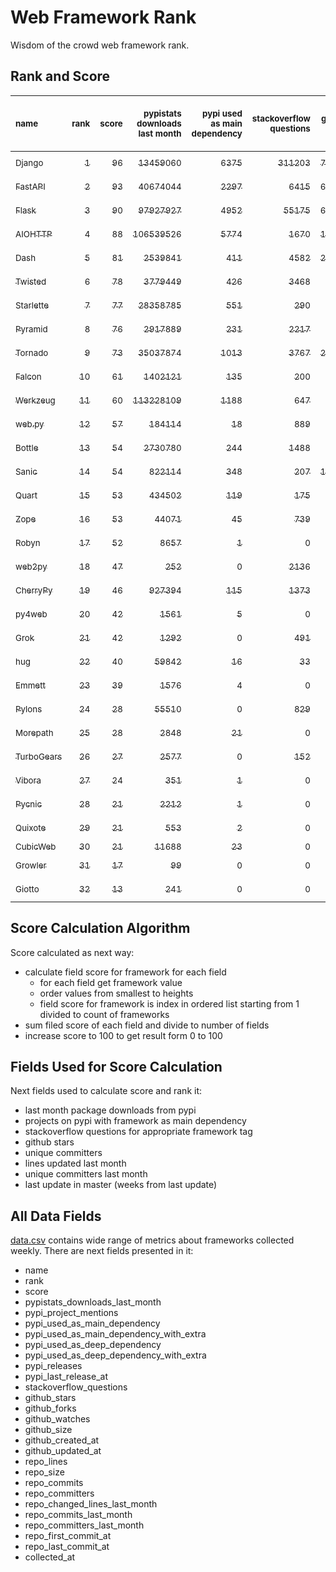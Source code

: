 # Web Framework Rank
Wisdom of the crowd web framework rank.

## Rank and Score
<sub>name</sub> | <sub>rank</sub> | <sub>score</sub> | <sub>pypistats downloads last month</sub> | <sub>pypi used as main dependency</sub> | <sub>stackoverflow questions</sub> | <sub>github stars</sub> | <sub>repo unique committers</sub> | <sub>repo changed lines last month</sub> | <sub>repo unique committers last month</sub> | <sub>repo last commit</sub>
:--- | ---: | ---: | ---: | ---: | ---: | ---: | ---: | ---: | ---: | ---:
[<sub>Django</sub>](https://github.com/django/django "first commit: 2005-07-13") | [<sub>1</sub>](# "▲ +1 last week") | [<sub>96</sub>](# "▲ +2 last week") | [<sub>13459060</sub>](# "  #7 in pypistats downloads last month +3.74% last week") | [<sub>6375</sub>](# "  #1 in pypi used as main dependency +0.31% last week") | [<sub>311203</sub>](# "  #1 in stackoverflow questions +0.03% last week") | [<sub>75476</sub>](# "  #1 in github stars +0.18% last week") | [<sub>3035</sub>](# "  #1 in repo unique committers +0.2% last week") | [<sub>8492</sub>](# "▼ #4 in repo changed lines last month +10.76% last week") | [<sub>45</sub>](# "  #2 in repo unique committers last month +9.76% last week") | [<sub>2024-02-10</sub>](# "▲ #1 in repo last commit 1 week ago")
[<sub>FastAPI</sub>](https://github.com/tiangolo/fastapi "first commit: 2018-12-05; uses: Starlette") | [<sub>2</sub>](# "▼ -1 last week") | [<sub>93</sub>](# "▼ -1 last week") | [<sub>40674044</sub>](# "  #4 in pypistats downloads last month +13.22% last week") | [<sub>2297</sub>](# "  #4 in pypi used as main dependency +1.06% last week") | [<sub>6415</sub>](# "  #3 in stackoverflow questions +0.41% last week") | [<sub>68033</sub>](# "  #2 in github stars +0.56% last week") | [<sub>605</sub>](# "  #4 in repo unique committers +0.83% last week") | [<sub>18666</sub>](# "  #2 in repo changed lines last month -12.37% last week") | [<sub>61</sub>](# "  #1 in repo unique committers last month -30.68% last week") | [<sub>2024-02-09</sub>](# "▼ #3 in repo last commit 1 week ago")
[<sub>Flask</sub>](https://github.com/pallets/flask "first commit: 2010-04-06; uses: Werkzeug") | [<sub>3</sub>](# "  +0 last week") | [<sub>90</sub>](# "  -2 last week") | [<sub>97927927</sub>](# "  #3 in pypistats downloads last month +1.42% last week") | [<sub>4952</sub>](# "  #3 in pypi used as main dependency +0.53% last week") | [<sub>55175</sub>](# "  #2 in stackoverflow questions +0.11% last week") | [<sub>65702</sub>](# "  #3 in github stars +0.11% last week") | [<sub>846</sub>](# "  #2 in repo unique committers +0.0% last week") | [<sub>2279</sub>](# "▼ #8 in repo changed lines last month +0.0% last week") | [<sub>4</sub>](# "▼ #7 in repo unique committers last month +0.0% last week") | [<sub>2024-02-03</sub>](# "▼ #3 in repo last commit 2 weeks ago")
[<sub>AIOHTTP</sub>](https://github.com/aio-libs/aiohttp "first commit: 2013-10-01") | [<sub>4</sub>](# "  +0 last week") | [<sub>88</sub>](# "  -2 last week") | [<sub>106539526</sub>](# "  #2 in pypistats downloads last month +0.26% last week") | [<sub>5774</sub>](# "  #2 in pypi used as main dependency +0.77% last week") | [<sub>1670</sub>](# "  #9 in stackoverflow questions +0.36% last week") | [<sub>14352</sub>](# "  #7 in github stars +0.12% last week") | [<sub>741</sub>](# "  #3 in repo unique committers +0.27% last week") | [<sub>6275</sub>](# "▼ #6 in repo changed lines last month -16.34% last week") | [<sub>15</sub>](# "  #3 in repo unique committers last month +15.38% last week") | [<sub>2024-02-09</sub>](# "▼ #3 in repo last commit 1 week ago")
[<sub>Dash</sub>](https://github.com/plotly/dash "first commit: 2015-04-10") | [<sub>5</sub>](# "▲ +2 last week") | [<sub>81</sub>](# "▲ +3 last week") | [<sub>2539841</sub>](# "  #11 in pypistats downloads last month +2.28% last week") | [<sub>411</sub>](# "  #9 in pypi used as main dependency +0.0% last week") | [<sub>4582</sub>](# "  #4 in stackoverflow questions -0.07% last week") | [<sub>20075</sub>](# "  #5 in github stars +0.23% last week") | [<sub>177</sub>](# "▲ #14 in repo unique committers +2.31% last week") | [<sub>72236</sub>](# "  #1 in repo changed lines last month +36.73% last week") | [<sub>8</sub>](# "▲ #6 in repo unique committers last month +300.0% last week") | [<sub>2024-02-09</sub>](# "▲ #3 in repo last commit 1 week ago")
[<sub>Twisted</sub>](https://github.com/twisted/twisted "first commit: 2001-07-09") | [<sub>6</sub>](# "▼ -1 last week") | [<sub>78</sub>](# "▼ -1 last week") | [<sub>3779449</sub>](# "  #8 in pypistats downloads last month +3.44% last week") | [<sub>426</sub>](# "  #8 in pypi used as main dependency +0.47% last week") | [<sub>3468</sub>](# "  #6 in stackoverflow questions +0.0% last week") | [<sub>5355</sub>](# "  #15 in github stars +0.24% last week") | [<sub>313</sub>](# "  #9 in repo unique committers +0.0% last week") | [<sub>7354</sub>](# "▼ #5 in repo changed lines last month -2.1% last week") | [<sub>11</sub>](# "  #4 in repo unique committers last month +0.0% last week") | [<sub>2024-02-01</sub>](# "▼ #9 in repo last commit 2 weeks ago")
[<sub>Starlette</sub>](https://github.com/encode/starlette "first commit: 2018-06-25; used by: FastAPI") | [<sub>7</sub>](# "▼ -1 last week") | [<sub>77</sub>](# "▼ -1 last week") | [<sub>28358785</sub>](# "  #6 in pypistats downloads last month +4.01% last week") | [<sub>551</sub>](# "  #7 in pypi used as main dependency +0.36% last week") | [<sub>290</sub>](# "  #17 in stackoverflow questions +1.4% last week") | [<sub>9152</sub>](# "  #9 in github stars +0.21% last week") | [<sub>273</sub>](# "  #11 in repo unique committers +0.74% last week") | [<sub>3607</sub>](# "  #7 in repo changed lines last month +95.4% last week") | [<sub>10</sub>](# "  #5 in repo unique committers last month +25.0% last week") | [<sub>2024-02-09</sub>](# "▼ #3 in repo last commit 1 week ago")
[<sub>Pyramid</sub>](https://github.com/Pylons/pyramid "first commit: 2008-07-04; used by: CubicWeb") | [<sub>8</sub>](# "▲ +1 last week") | [<sub>76</sub>](# "▲ +6 last week") | [<sub>2917889</sub>](# "  #9 in pypistats downloads last month -0.77% last week") | [<sub>231</sub>](# "  #12 in pypi used as main dependency +0.0% last week") | [<sub>2217</sub>](# "  #7 in stackoverflow questions +0.0% last week") | [<sub>3880</sub>](# "  #16 in github stars +0.03% last week") | [<sub>366</sub>](# "  #8 in repo unique committers +0.0% last week") | [<sub>10328</sub>](# "▲ #3 in repo changed lines last month +1153.4% last week") | [<sub>3</sub>](# "▲ #9 in repo unique committers last month +200.0% last week") | [<sub>2024-02-09</sub>](# "▲ #3 in repo last commit 1 week ago")
[<sub>Tornado</sub>](https://github.com/tornadoweb/tornado "first commit: 2009-09-09") | [<sub>9</sub>](# "▼ -1 last week") | [<sub>73</sub>](# "▼ -2 last week") | [<sub>35037874</sub>](# "  #5 in pypistats downloads last month +5.79% last week") | [<sub>1013</sub>](# "  #6 in pypi used as main dependency +0.2% last week") | [<sub>3767</sub>](# "  #5 in stackoverflow questions +0.03% last week") | [<sub>21426</sub>](# "  #4 in github stars +0.01% last week") | [<sub>451</sub>](# "  #6 in repo unique committers +0.0% last week") | [<sub>2</sub>](# "  #16 in repo changed lines last month -50.0% last week") | [<sub>1</sub>](# "▼ #13 in repo unique committers last month -50.0% last week") | [<sub>2024-01-12</sub>](# "  #18 in repo last commit 5 weeks ago")
[<sub>Falcon</sub>](https://github.com/falconry/falcon "first commit: 2012-12-06; used by: hug") | [<sub>10</sub>](# "  +0 last week") | [<sub>61</sub>](# "  +1 last week") | [<sub>1402121</sub>](# "  #12 in pypistats downloads last month +5.75% last week") | [<sub>135</sub>](# "  #13 in pypi used as main dependency +0.0% last week") | [<sub>200</sub>](# "  #19 in stackoverflow questions +0.5% last week") | [<sub>9330</sub>](# "  #8 in github stars +0.02% last week") | [<sub>208</sub>](# "  #13 in repo unique committers +0.0% last week") | [<sub>49</sub>](# "  #13 in repo changed lines last month +0.0% last week") | [<sub>1</sub>](# "▲ #13 in repo unique committers last month +0.0% last week") | [<sub>2024-01-16</sub>](# "  #14 in repo last commit 4 weeks ago")
[<sub>Werkzeug</sub>](https://github.com/pallets/werkzeug "first commit: 2007-05-04; used by: Flask and Quart") | [<sub>11</sub>](# "  +0 last week") | [<sub>60</sub>](# "  +0 last week") | [<sub>113228109</sub>](# "  #1 in pypistats downloads last month +1.09% last week") | [<sub>1188</sub>](# "  #5 in pypi used as main dependency +0.17% last week") | [<sub>647</sub>](# "  #15 in stackoverflow questions +0.31% last week") | [<sub>6503</sub>](# "  #12 in github stars +0.03% last week") | [<sub>495</sub>](# "  #5 in repo unique committers +0.0% last week") | [<sub>0</sub>](# "▲ #19 in repo changed lines last month +100% last week") | [<sub>0</sub>](# "▲ #19 in repo unique committers last month +100% last week") | [<sub>2024-01-01</sub>](# "  #19 in repo last commit 6 weeks ago")
[<sub>web.py</sub>](https://github.com/webpy/webpy "first commit: 1970-01-01") | [<sub>12</sub>](# "  +0 last week") | [<sub>57</sub>](# "  +0 last week") | [<sub>184114</sub>](# "  #16 in pypistats downloads last month -2.72% last week") | [<sub>18</sub>](# "  #19 in pypi used as main dependency +0.0% last week") | [<sub>889</sub>](# "  #12 in stackoverflow questions +0.0% last week") | [<sub>5862</sub>](# "  #13 in github stars +0.02% last week") | [<sub>96</sub>](# "  #19 in repo unique committers +0.0% last week") | [<sub>36</sub>](# "  #14 in repo changed lines last month +0.0% last week") | [<sub>3</sub>](# "▼ #9 in repo unique committers last month +0.0% last week") | [<sub>2024-01-17</sub>](# "  #14 in repo last commit 4 weeks ago")
[<sub>Bottle</sub>](https://github.com/bottlepy/bottle "first commit: 2009-06-30") | [<sub>13</sub>](# "▲ +1 last week") | [<sub>54</sub>](# "▲ +0 last week") | [<sub>2730780</sub>](# "  #10 in pypistats downloads last month +3.74% last week") | [<sub>244</sub>](# "  #11 in pypi used as main dependency +0.0% last week") | [<sub>1488</sub>](# "  #10 in stackoverflow questions +0.0% last week") | [<sub>8235</sub>](# "  #10 in github stars +0.04% last week") | [<sub>232</sub>](# "  #12 in repo unique committers +0.0% last week") | [<sub>0</sub>](# "▲ #19 in repo changed lines last month +100% last week") | [<sub>0</sub>](# "▲ #19 in repo unique committers last month +100% last week") | [<sub>2024-01-03</sub>](# "  #19 in repo last commit 6 weeks ago")
[<sub>Sanic</sub>](https://github.com/sanic-org/sanic "first commit: 2016-05-26") | [<sub>14</sub>](# "▲ +1 last week") | [<sub>54</sub>](# "▲ +1 last week") | [<sub>822114</sub>](# "  #14 in pypistats downloads last month +4.01% last week") | [<sub>348</sub>](# "  #10 in pypi used as main dependency +0.29% last week") | [<sub>207</sub>](# "  #18 in stackoverflow questions +0.0% last week") | [<sub>17592</sub>](# "  #6 in github stars +0.04% last week") | [<sub>374</sub>](# "  #7 in repo unique committers +0.0% last week") | [<sub>0</sub>](# "▲ #19 in repo changed lines last month +100% last week") | [<sub>0</sub>](# "▲ #19 in repo unique committers last month +100% last week") | [<sub>2024-01-01</sub>](# "  #19 in repo last commit 6 weeks ago")
[<sub>Quart</sub>](https://github.com/pallets/quart "first commit: 2017-05-14; uses: Werkzeug") | [<sub>15</sub>](# "▲ +2 last week") | [<sub>53</sub>](# "▲ +0 last week") | [<sub>434502</sub>](# "  #15 in pypistats downloads last month +3.12% last week") | [<sub>119</sub>](# "  #14 in pypi used as main dependency +0.85% last week") | [<sub>175</sub>](# "  #20 in stackoverflow questions +0.57% last week") | [<sub>2473</sub>](# "  #18 in github stars +0.32% last week") | [<sub>103</sub>](# "  #18 in repo unique committers +0.0% last week") | [<sub>1</sub>](# "▲ #18 in repo changed lines last month +0.0% last week") | [<sub>1</sub>](# "▲ #13 in repo unique committers last month +0.0% last week") | [<sub>2024-01-31</sub>](# "▼ #9 in repo last commit 2 weeks ago")
[<sub>Zope</sub>](https://github.com/zopefoundation/Zope "first commit: 1996-06-17") | [<sub>16</sub>](# "▼ -3 last week") | [<sub>53</sub>](# "▼ -1 last week") | [<sub>44071</sub>](# "  #19 in pypistats downloads last month +6.36% last week") | [<sub>45</sub>](# "  #16 in pypi used as main dependency +0.0% last week") | [<sub>739</sub>](# "  #14 in stackoverflow questions +0.0% last week") | [<sub>339</sub>](# "  #25 in github stars +0.59% last week") | [<sub>177</sub>](# "  #14 in repo unique committers +0.0% last week") | [<sub>257</sub>](# "  #10 in repo changed lines last month -8.87% last week") | [<sub>1</sub>](# "▼ #13 in repo unique committers last month -50.0% last week") | [<sub>2024-01-18</sub>](# "  #14 in repo last commit 4 weeks ago")
[<sub>Robyn</sub>](https://github.com/sansyrox/robyn "first commit: 2021-05-22") | [<sub>17</sub>](# "▲ +1 last week") | [<sub>52</sub>](# "▲ +5 last week") | [<sub>8657</sub>](# "▼ #21 in pypistats downloads last month -25.98% last week") | [<sub>1</sub>](# "  #24 in pypi used as main dependency +0.0% last week") | [<sub>0</sub>](# "  #23 in stackoverflow questions +100% last week") | [<sub>3256</sub>](# "  #17 in github stars +0.46% last week") | [<sub>60</sub>](# "  #21 in repo unique committers +0.0% last week") | [<sub>121</sub>](# "▲ #11 in repo changed lines last month +16.35% last week") | [<sub>4</sub>](# "▲ #7 in repo unique committers last month +33.33% last week") | [<sub>2024-02-10</sub>](# "▲ #1 in repo last commit 1 week ago")
[<sub>web2py</sub>](https://github.com/web2py/web2py "first commit: 2011-11-23") | [<sub>18</sub>](# "▲ +1 last week") | [<sub>47</sub>](# "▲ +1 last week") | [<sub>252</sub>](# "  #30 in pypistats downloads last month -8.7% last week") | [<sub>0</sub>](# "  #27 in pypi used as main dependency +100% last week") | [<sub>2136</sub>](# "  #8 in stackoverflow questions -0.05% last week") | [<sub>2069</sub>](# "  #19 in github stars +0.05% last week") | [<sub>276</sub>](# "  #10 in repo unique committers +0.0% last week") | [<sub>2</sub>](# "▲ #16 in repo changed lines last month +0.0% last week") | [<sub>1</sub>](# "▲ #13 in repo unique committers last month +0.0% last week") | [<sub>2024-01-16</sub>](# "  #14 in repo last commit 4 weeks ago")
[<sub>CherryPy</sub>](https://github.com/cherrypy/cherrypy "first commit: 2004-11-20") | [<sub>19</sub>](# "▼ -3 last week") | [<sub>46</sub>](# "▼ -7 last week") | [<sub>927394</sub>](# "  #13 in pypistats downloads last month +3.33% last week") | [<sub>115</sub>](# "  #15 in pypi used as main dependency +0.0% last week") | [<sub>1373</sub>](# "  #11 in stackoverflow questions +0.0% last week") | [<sub>1760</sub>](# "  #20 in github stars +0.06% last week") | [<sub>150</sub>](# "  #16 in repo unique committers +0.0% last week") | [<sub>0</sub>](# "▼ #19 in repo changed lines last month -100.0% last week") | [<sub>0</sub>](# "▼ #19 in repo unique committers last month -100.0% last week") | [<sub>2024-01-05</sub>](# "  #19 in repo last commit 6 weeks ago")
[<sub>py4web</sub>](https://github.com/web2py/py4web "first commit: 2019-03-25") | [<sub>20</sub>](# "  +0 last week") | [<sub>42</sub>](# "  -2 last week") | [<sub>1561</sub>](# "  #26 in pypistats downloads last month +14.11% last week") | [<sub>5</sub>](# "  #21 in pypi used as main dependency +0.0% last week") | [<sub>0</sub>](# "  #23 in stackoverflow questions +100% last week") | [<sub>217</sub>](# "  #27 in github stars +0.0% last week") | [<sub>72</sub>](# "  #20 in repo unique committers +0.0% last week") | [<sub>65</sub>](# "▼ #12 in repo changed lines last month -75.38% last week") | [<sub>3</sub>](# "▼ #9 in repo unique committers last month -25.0% last week") | [<sub>2024-01-21</sub>](# "▼ #13 in repo last commit 3 weeks ago")
[<sub>Grok</sub>](https://github.com/zopefoundation/grok "first commit: 2006-10-14") | [<sub>21</sub>](# "  +0 last week") | [<sub>42</sub>](# "  -1 last week") | [<sub>1292</sub>](# "  #27 in pypistats downloads last month +21.77% last week") | [<sub>0</sub>](# "  #27 in pypi used as main dependency +100% last week") | [<sub>491</sub>](# "  #16 in stackoverflow questions +0.2% last week") | [<sub>23</sub>](# "  #31 in github stars +0.0% last week") | [<sub>45</sub>](# "  #22 in repo unique committers +0.0% last week") | [<sub>577</sub>](# "  #9 in repo changed lines last month +0.0% last week") | [<sub>2</sub>](# "▼ #12 in repo unique committers last month +0.0% last week") | [<sub>2024-01-29</sub>](# "▼ #9 in repo last commit 2 weeks ago")
[<sub>hug</sub>](https://github.com/hugapi/hug "first commit: 2015-07-17; uses: Falcon") | [<sub>22</sub>](# "▲ +1 last week") | [<sub>40</sub>](# "▲ +1 last week") | [<sub>59842</sub>](# "  #17 in pypistats downloads last month -0.18% last week") | [<sub>16</sub>](# "  #20 in pypi used as main dependency +0.0% last week") | [<sub>33</sub>](# "  #22 in stackoverflow questions +0.0% last week") | [<sub>6800</sub>](# "  #11 in github stars -0.01% last week") | [<sub>125</sub>](# "  #17 in repo unique committers +0.0% last week") | [<sub>0</sub>](# "▲ #19 in repo changed lines last month +100% last week") | [<sub>0</sub>](# "▲ #19 in repo unique committers last month +100% last week") | [<sub>2023-06-30</sub>](# "  #24 in repo last commit 33 weeks ago")
[<sub>Emmett</sub>](https://github.com/emmett-framework/emmett "first commit: 2014-10-22") | [<sub>23</sub>](# "▼ -1 last week") | [<sub>39</sub>](# "▼ -1 last week") | [<sub>1576</sub>](# "  #25 in pypistats downloads last month +10.52% last week") | [<sub>4</sub>](# "  #22 in pypi used as main dependency +0.0% last week") | [<sub>0</sub>](# "  #23 in stackoverflow questions +100% last week") | [<sub>923</sub>](# "  #21 in github stars +0.76% last week") | [<sub>25</sub>](# "  #27 in repo unique committers +0.0% last week") | [<sub>33</sub>](# "  #15 in repo changed lines last month +0.0% last week") | [<sub>1</sub>](# "▲ #13 in repo unique committers last month +0.0% last week") | [<sub>2024-01-28</sub>](# "▼ #9 in repo last commit 2 weeks ago")
[<sub>Pylons</sub>](https://github.com/Pylons/pylons "first commit: 2006-02-18") | [<sub>24</sub>](# "  +0 last week") | [<sub>28</sub>](# "  +0 last week") | [<sub>55510</sub>](# "  #18 in pypistats downloads last month -5.75% last week") | [<sub>0</sub>](# "  #27 in pypi used as main dependency +100% last week") | [<sub>829</sub>](# "  #13 in stackoverflow questions +0.0% last week") | [<sub>230</sub>](# "  #26 in github stars +0.44% last week") | [<sub>36</sub>](# "  #24 in repo unique committers +0.0% last week") | [<sub>0</sub>](# "▲ #19 in repo changed lines last month +100% last week") | [<sub>0</sub>](# "▲ #19 in repo unique committers last month +100% last week") | [<sub>2018-01-12</sub>](# "  #30 in repo last commit 318 weeks ago")
[<sub>Morepath</sub>](https://github.com/morepath/morepath "first commit: 2013-07-17") | [<sub>25</sub>](# "▲ +1 last week") | [<sub>28</sub>](# "▲ +2 last week") | [<sub>2848</sub>](# "▲ #22 in pypistats downloads last month +20.52% last week") | [<sub>21</sub>](# "  #18 in pypi used as main dependency +0.0% last week") | [<sub>0</sub>](# "  #23 in stackoverflow questions +100% last week") | [<sub>395</sub>](# "  #24 in github stars -0.25% last week") | [<sub>28</sub>](# "  #25 in repo unique committers +0.0% last week") | [<sub>0</sub>](# "▲ #19 in repo changed lines last month +100% last week") | [<sub>0</sub>](# "▲ #19 in repo unique committers last month +100% last week") | [<sub>2022-05-29</sub>](# "  #26 in repo last commit 89 weeks ago")
[<sub>TurboGears</sub>](https://github.com/TurboGears/tg2 "first commit: 2007-06-27") | [<sub>26</sub>](# "▼ -1 last week") | [<sub>27</sub>](# "▼ +0 last week") | [<sub>2577</sub>](# "▼ #23 in pypistats downloads last month -6.73% last week") | [<sub>0</sub>](# "  #27 in pypi used as main dependency +100% last week") | [<sub>152</sub>](# "  #21 in stackoverflow questions +0.0% last week") | [<sub>798</sub>](# "  #22 in github stars +0.13% last week") | [<sub>37</sub>](# "  #23 in repo unique committers +0.0% last week") | [<sub>0</sub>](# "▲ #19 in repo changed lines last month +100% last week") | [<sub>0</sub>](# "▲ #19 in repo unique committers last month +100% last week") | [<sub>2023-05-30</sub>](# "  #25 in repo last commit 37 weeks ago")
[<sub>Vibora</sub>](https://github.com/vibora-io/vibora "first commit: 2018-06-13") | [<sub>27</sub>](# "  +0 last week") | [<sub>24</sub>](# "  +0 last week") | [<sub>351</sub>](# "▼ #29 in pypistats downloads last month +0.86% last week") | [<sub>1</sub>](# "  #24 in pypi used as main dependency +0.0% last week") | [<sub>0</sub>](# "  #23 in stackoverflow questions +100% last week") | [<sub>5690</sub>](# "  #14 in github stars -0.05% last week") | [<sub>27</sub>](# "  #26 in repo unique committers +0.0% last week") | [<sub>0</sub>](# "▲ #19 in repo changed lines last month +100% last week") | [<sub>0</sub>](# "▲ #19 in repo unique committers last month +100% last week") | [<sub>2019-02-11</sub>](# "  #29 in repo last commit 261 weeks ago")
[<sub>Pycnic</sub>](https://github.com/nullism/pycnic "first commit: 2015-11-04") | [<sub>28</sub>](# "  +0 last week") | [<sub>21</sub>](# "  +0 last week") | [<sub>2212</sub>](# "▼ #24 in pypistats downloads last month -10.26% last week") | [<sub>1</sub>](# "  #24 in pypi used as main dependency +0.0% last week") | [<sub>0</sub>](# "  #23 in stackoverflow questions +100% last week") | [<sub>159</sub>](# "  #28 in github stars +0.0% last week") | [<sub>11</sub>](# "  #28 in repo unique committers +0.0% last week") | [<sub>0</sub>](# "▲ #19 in repo changed lines last month +100% last week") | [<sub>0</sub>](# "▲ #19 in repo unique committers last month +100% last week") | [<sub>2022-04-05</sub>](# "  #27 in repo last commit 97 weeks ago")
[<sub>Quixote</sub>](https://github.com/nascheme/quixote "first commit: 2006-03-16") | [<sub>29</sub>](# "  +0 last week") | [<sub>21</sub>](# "  +1 last week") | [<sub>553</sub>](# "▲ #28 in pypistats downloads last month +60.76% last week") | [<sub>2</sub>](# "  #23 in pypi used as main dependency +0.0% last week") | [<sub>0</sub>](# "  #23 in stackoverflow questions +100% last week") | [<sub>82</sub>](# "  #29 in github stars +0.0% last week") | [<sub>6</sub>](# "  #29 in repo unique committers +0.0% last week") | [<sub>0</sub>](# "▲ #19 in repo changed lines last month +100% last week") | [<sub>0</sub>](# "▲ #19 in repo unique committers last month +100% last week") | [<sub>2023-12-01</sub>](# "  #23 in repo last commit 11 weeks ago")
[<sub>CubicWeb</sub>](https://forge.extranet.logilab.fr/cubicweb/cubicweb "uses: Pyramid") | [<sub>30</sub>](# "  +0 last week") | [<sub>21</sub>](# "  +1 last week") | [<sub>11688</sub>](# "▲ #20 in pypistats downloads last month +2.11% last week") | [<sub>23</sub>](# "  #17 in pypi used as main dependency +0.0% last week") | [<sub>0</sub>](# "  #23 in stackoverflow questions +100% last week") | [<sub>0</sub>](# "  #32 in github stars +100% last week") | [<sub>0</sub>](# "  #32 in repo unique committers +100% last week") | [<sub>0</sub>](# "▲ #19 in repo changed lines last month +100% last week") | [<sub>0</sub>](# "▲ #19 in repo unique committers last month +100% last week") | [<sub></sub>](# "  #31 in repo last commit")
[<sub>Growler</sub>](https://github.com/pyGrowler/Growler "first commit: 2014-08-17") | [<sub>31</sub>](# "  +0 last week") | [<sub>17</sub>](# "  +0 last week") | [<sub>99</sub>](# "  #32 in pypistats downloads last month +102.04% last week") | [<sub>0</sub>](# "  #27 in pypi used as main dependency +100% last week") | [<sub>0</sub>](# "  #23 in stackoverflow questions +100% last week") | [<sub>687</sub>](# "  #23 in github stars +0.0% last week") | [<sub>6</sub>](# "  #29 in repo unique committers +0.0% last week") | [<sub>0</sub>](# "▲ #19 in repo changed lines last month +100% last week") | [<sub>0</sub>](# "▲ #19 in repo unique committers last month +100% last week") | [<sub>2020-03-08</sub>](# "  #28 in repo last commit 205 weeks ago")
[<sub>Giotto</sub>](https://github.com/priestc/giotto "first commit: 2012-02-26") | [<sub>32</sub>](# "  +0 last week") | [<sub>13</sub>](# "  +1 last week") | [<sub>241</sub>](# "  #31 in pypistats downloads last month +24.23% last week") | [<sub>0</sub>](# "  #27 in pypi used as main dependency +100% last week") | [<sub>0</sub>](# "  #23 in stackoverflow questions +100% last week") | [<sub>58</sub>](# "  #30 in github stars +0.0% last week") | [<sub>3</sub>](# "  #31 in repo unique committers +0.0% last week") | [<sub>0</sub>](# "▲ #19 in repo changed lines last month +100% last week") | [<sub>0</sub>](# "▲ #19 in repo unique committers last month +100% last week") | [<sub>2013-10-07</sub>](# "  #31 in repo last commit 540 weeks ago")

## Score Calculation Algorithm
Score calculated as next way:
- calculate field score for framework for each field
  - for each field get framework value
  - order values from smallest to heights
  - field score for framework is index in ordered list starting from 1 divided to count of frameworks
- sum filed score of each field and divide to number of fields
- increase score to 100 to get result form 0 to 100

## Fields Used for Score Calculation
Next fields used to calculate score and rank it:
- last month package downloads from pypi
- projects on pypi with framework as main dependency
- stackoverflow questions for appropriate framework tag
- github stars
- unique committers
- lines updated last month
- unique committers last month
- last update in master (weeks from last update)

## All Data Fields
[data.csv](data.csv) contains wide range of metrics about frameworks collected weekly.
There are next fields presented in it: 

- name
- rank
- score
- pypistats_downloads_last_month
- pypi_project_mentions
- pypi_used_as_main_dependency
- pypi_used_as_main_dependency_with_extra
- pypi_used_as_deep_dependency
- pypi_used_as_deep_dependency_with_extra
- pypi_releases
- pypi_last_release_at
- stackoverflow_questions
- github_stars
- github_forks
- github_watches
- github_size
- github_created_at
- github_updated_at
- repo_lines
- repo_size
- repo_commits
- repo_committers
- repo_changed_lines_last_month
- repo_commits_last_month
- repo_committers_last_month
- repo_first_commit_at
- repo_last_commit_at
- collected_at
